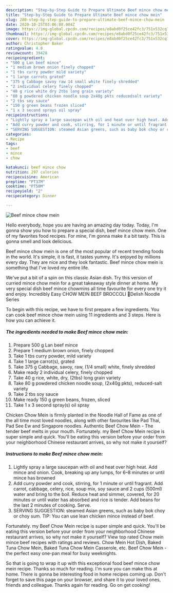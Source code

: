 ```yaml
---
description: "Step-by-Step Guide to Prepare Ultimate Beef mince chow mein"
title: "Step-by-Step Guide to Prepare Ultimate Beef mince chow mein"
slug: 280-step-by-step-guide-to-prepare-ultimate-beef-mince-chow-mein
date: 2020-10-25T03:06:08.004Z
image: https://img-global.cpcdn.com/recipes/e8abd0f25ce42fc3/751x532cq70/beef-mince-chow-mein-recipe-main-photo.jpg
thumbnail: https://img-global.cpcdn.com/recipes/e8abd0f25ce42fc3/751x532cq70/beef-mince-chow-mein-recipe-main-photo.jpg
cover: https://img-global.cpcdn.com/recipes/e8abd0f25ce42fc3/751x532cq70/beef-mince-chow-mein-recipe-main-photo.jpg
author: Christopher Baker
ratingvalue: 4.8
reviewcount: 39428
recipeingredient:
- "500 g Lan beef mince"
- "1 medium brown onion finely chopped"
- "1 tbs curry powder mild variety"
- "1 large carrots grated"
- "375 g Cabbage savoy raw 14 small white finely shredded"
- "2 individual celery finely chopped"
- "40 g rice white dry 2tbs long grain variety"
- "80 g powdered chicken noodle soup 2x40g pkts reducedsalt variety"
- "2 tbs soy sauce"
- "150 g green beans frozen sliced"
- "1 x 3 second sprays oil spray"
recipeinstructions:
- "Lightly spray a large saucepan with oil and heat over high heat. Add mince and onion. Cook, breaking up any lumps, for 6–8 minutes or until mince has browned"
- "Add curry powder and cook, stirring, for 1 minute or until fragrant. Add carrot, cabbage, celery, rice, soup mix, soy sauce and 2 cups (500ml) water and bring to the boil. Reduce heat and simmer, covered, for 20 minutes or until water has absorbed and rice is tender. Add beans for the last 2 minutes of cooking. Serve."
- "SERVING SUGGESTION: steamed Asian greens, such as baby bok choy or choy sum. TIP: You can use lean chicken mince instead of beef."
categories:
- Recipe
tags:
- beef
- mince
- chow

katakunci: beef mince chow 
nutrition: 297 calories
recipecuisine: American
preptime: "PT37M"
cooktime: "PT50M"
recipeyield: "2"
recipecategory: Dinner

---
```



![Beef mince chow mein](https://img-global.cpcdn.com/recipes/e8abd0f25ce42fc3/751x532cq70/beef-mince-chow-mein-recipe-main-photo.jpg)

Hello everybody, hope you are having an amazing day today. Today, I'm gonna show you how to prepare a special dish, beef mince chow mein. One of my favorites food recipes. For mine, I'm gonna make it a bit tasty. This is gonna smell and look delicious.

Beef mince chow mein is one of the most popular of recent trending foods in the world. It's simple, it is fast, it tastes yummy. It's enjoyed by millions every day. They are nice and they look fantastic. Beef mince chow mein is something that I've loved my entire life.

We&#39;ve put a bit of a spin on this classic Asian dish. Try this version of curried mince chow mein for a great takeaway style dinner at home. My very special dish beef mince chowmins all time favourite for every one try it and enjoy. Incredibly Easy CHOW MEIN BEEF BROCCOLI 🍜Delish Noodle Series


To begin with this recipe, we have to first prepare a few ingredients. You can cook beef mince chow mein using 11 ingredients and 3 steps. Here is how you can achieve it.

<!--inarticleads1-->

##### The ingredients needed to make Beef mince chow mein:

1. Prepare 500 g Lan beef mince
1. Prepare 1 medium brown onion, finely chopped
1. Take 1 tbs curry powder, mild variety
1. Take 1 large carrot(s), grated
1. Take 375 g Cabbage, savoy, raw, (1/4 small) white, finely shredded
1. Make ready 2 individual celery, finely chopped
1. Take 40 g rice, white, dry, (2tbs) long grain variety
1. Take 80 g powdered chicken noodle soup, (2x40g pkts), reduced-salt variety
1. Take 2 tbs soy sauce
1. Make ready 150 g green beans, frozen, sliced
1. Take 1 x 3 second spray(s) oil spray


Chicken Chow Mein is firmly planted in the Noodle Hall of Fame as one of the all time most loved noodles, along with other favourites like Pad Thai, Pad See Ew and Singapore noodles. Authentic Beef Chow Mein - The tender beef melts in your mouth. Fortunately. my Beef Chow Mein recipe is super simple and quick. You&#39;ll be eating this version before your order from your neighborhood Chinese restaurant arrives, so why not make it yourself? 

<!--inarticleads2-->

##### Instructions to make Beef mince chow mein:

1. Lightly spray a large saucepan with oil and heat over high heat. Add mince and onion. Cook, breaking up any lumps, for 6–8 minutes or until mince has browned
1. Add curry powder and cook, stirring, for 1 minute or until fragrant. Add carrot, cabbage, celery, rice, soup mix, soy sauce and 2 cups (500ml) water and bring to the boil. Reduce heat and simmer, covered, for 20 minutes or until water has absorbed and rice is tender. Add beans for the last 2 minutes of cooking. Serve.
1. SERVING SUGGESTION: steamed Asian greens, such as baby bok choy or choy sum. TIP: You can use lean chicken mince instead of beef.


Fortunately. my Beef Chow Mein recipe is super simple and quick. You&#39;ll be eating this version before your order from your neighborhood Chinese restaurant arrives, so why not make it yourself? View top rated Chow mein mince beef recipes with ratings and reviews. Chow Mein Hot Dish, Baked Tuna Chow Mein, Baked Tuna Chow Mein Casserole, etc. Beef Chow Mein - the perfect easy one-pan meal for busy weeknights. 

So that is going to wrap it up with this exceptional food beef mince chow mein recipe. Thanks so much for reading. I'm sure you can make this at home. There is gonna be interesting food in home recipes coming up. Don't forget to save this page on your browser, and share it to your loved ones, friends and colleague. Thanks again for reading. Go on get cooking!
